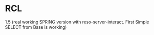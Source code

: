 # RCL

1.5 (real working SPRING version with reso-server-interact. First Simple SELECT from Base is working)

